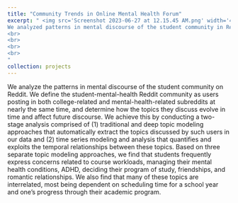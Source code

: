 ```yaml
---
title: "Community Trends in Online Mental Health Forum"
excerpt: " <img src='Screenshot 2023-06-27 at 12.15.45 AM.png' width='480' height='480' align='left'>
We analyzed patterns in mental discourse of the student community in Reddit. We performed topic modeling and time series modeling and analysis that quantifies relationships between the qualitative topics. [(Paper Link)](https://drive.google.com/file/d/1kvblhM9Va7gG3Y1IFgrw00ocZ7hKVH63/view)<br>
<br>
<br>
<br>
<br>
"
collection: projects
---
```


We analyze the patterns in mental discourse of the student community on Reddit. We define the student-mental-health Reddit community as users posting in both college-related and mental-health-related subreddits at nearly the same time, and determine how the topics they discuss evolve in time and affect future discourse. We achieve this by conducting a two-stage analysis comprised of (1) traditional and deep topic modeling approaches that automatically extract the topics discussed by such users in our data and (2) time series modeling and analysis that quantifies and exploits the temporal relationships between these topics. Based on three separate topic modeling approaches, we find that students frequently express concerns related to course workloads, managing their mental health conditions, ADHD, deciding their program of study, friendships, and romantic relationships. We also find that many of these topics are interrelated, most being dependent on scheduling time for a school year and one’s progress through their academic program.
